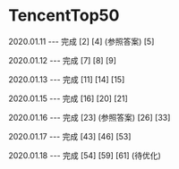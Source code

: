 # TencentTop50

2020.01.11 --- 完成 [2]  [4] (参照答案) [5]   

2020.01.12 --- 完成 [7]  [8]  [9] 

2020.01.13 --- 完成 [11]  [14]  [15] 

2020.01.15 --- 完成 [16]  [20]  [21] 

2020.01.16 --- 完成 [23] (参照答案)  [26]  [33] 

2020.01.17 --- 完成 [43]  [46]  [53] 

2020.01.18 --- 完成 [54]  [59]  [61] (待优化)
